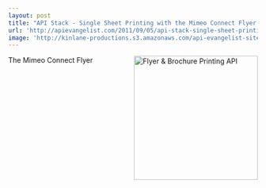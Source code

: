 ```yaml
---
layout: post
title: "API Stack - Single Sheet Printing with the Mimeo Connect Flyer & Brochure Printing API"
url: 'http://apievangelist.com/2011/09/05/api-stack-single-sheet-printing-with-the-mimeo-connect-flyer-&-brochure-printing-api/'
image: 'http://kinlane-productions.s3.amazonaws.com/api-evangelist-site/blog/flyers-sample-image.png'
---
```


<img class="c1" src="http://kinlane-productions.s3.amazonaws.com/mimeo/flyers-sample-image.png" alt="Flyer &amp; Brochure Printing API" width="250" align="right" />The Mimeo Connect Flyer